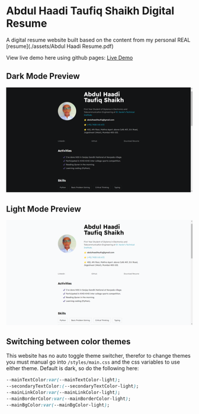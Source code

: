 # Abdul Haadi Taufiq Shaikh Digital Resume

A digital resume website built based on the content from my personal REAL [resume](./assets/Abdul Haadi Resume.pdf) 

View live demo here using github pages: [Live Demo](https://iabdulhaadi.github.io/CV/)

## Dark Mode Preview

<img src="assets\images\darkmode.PNG">

## Light Mode Preview

<img src="assets\images\lightmode.PNG">

## Switching between color themes

This website has no auto toggle theme switcher, therefor to change themes you must manual go into `/styles/main.css` and the css variables to use either theme. Default is dark, so do the following here:

```css
--mainTextColor:var(--mainTextColor-light); 
--secondaryTextColor:(--secondaryTextColor-light);
--mainLinkColor:var(--mainLinkColor-light);
--mainBorderColor:var(--mainBorderColor-light);
--mainBgColor:var(--mainBgColor-light);
```
